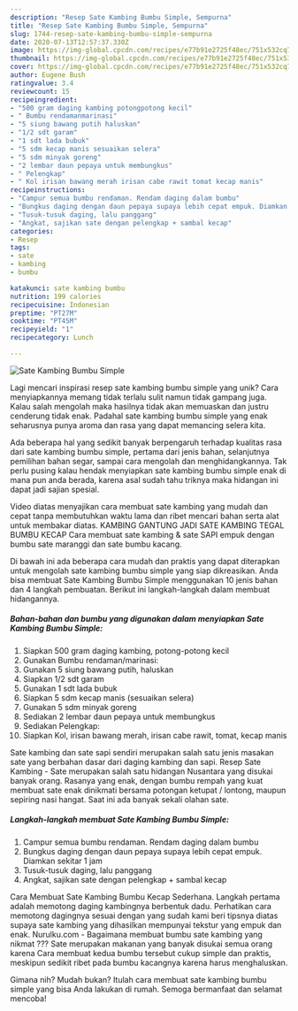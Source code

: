 ```yaml
---
description: "Resep Sate Kambing Bumbu Simple, Sempurna"
title: "Resep Sate Kambing Bumbu Simple, Sempurna"
slug: 1744-resep-sate-kambing-bumbu-simple-sempurna
date: 2020-07-13T12:57:37.330Z
image: https://img-global.cpcdn.com/recipes/e77b91e2725f48ec/751x532cq70/sate-kambing-bumbu-simple-foto-resep-utama.jpg
thumbnail: https://img-global.cpcdn.com/recipes/e77b91e2725f48ec/751x532cq70/sate-kambing-bumbu-simple-foto-resep-utama.jpg
cover: https://img-global.cpcdn.com/recipes/e77b91e2725f48ec/751x532cq70/sate-kambing-bumbu-simple-foto-resep-utama.jpg
author: Eugene Bush
ratingvalue: 3.4
reviewcount: 15
recipeingredient:
- "500 gram daging kambing potongpotong kecil"
- " Bumbu rendamanmarinasi"
- "5 siung bawang putih haluskan"
- "1/2 sdt garam"
- "1 sdt lada bubuk"
- "5 sdm kecap manis sesuaikan selera"
- "5 sdm minyak goreng"
- "2 lembar daun pepaya untuk membungkus"
- " Pelengkap"
- " Kol irisan bawang merah irisan cabe rawit tomat kecap manis"
recipeinstructions:
- "Campur semua bumbu rendaman. Rendam daging dalam bumbu"
- "Bungkus daging dengan daun pepaya supaya lebih cepat empuk. Diamkan sekitar 1 jam"
- "Tusuk-tusuk daging, lalu panggang"
- "Angkat, sajikan sate dengan pelengkap + sambal kecap"
categories:
- Resep
tags:
- sate
- kambing
- bumbu

katakunci: sate kambing bumbu 
nutrition: 199 calories
recipecuisine: Indonesian
preptime: "PT27M"
cooktime: "PT45M"
recipeyield: "1"
recipecategory: Lunch

---
```



![Sate Kambing Bumbu Simple](https://img-global.cpcdn.com/recipes/e77b91e2725f48ec/751x532cq70/sate-kambing-bumbu-simple-foto-resep-utama.jpg)

Lagi mencari inspirasi resep sate kambing bumbu simple yang unik? Cara menyiapkannya memang tidak terlalu sulit namun tidak gampang juga. Kalau salah mengolah maka hasilnya tidak akan memuaskan dan justru cenderung tidak enak. Padahal sate kambing bumbu simple yang enak seharusnya punya aroma dan rasa yang dapat memancing selera kita.

Ada beberapa hal yang sedikit banyak berpengaruh terhadap kualitas rasa dari sate kambing bumbu simple, pertama dari jenis bahan, selanjutnya pemilihan bahan segar, sampai cara mengolah dan menghidangkannya. Tak perlu pusing kalau hendak menyiapkan sate kambing bumbu simple enak di mana pun anda berada, karena asal sudah tahu triknya maka hidangan ini dapat jadi sajian spesial.

Video diatas menyajikan cara membuat sate kambing yang mudah dan cepat tanpa membutuhkan waktu lama dan ribet mencari bahan serta alat untuk membakar diatas. KAMBING GANTUNG JADI SATE KAMBING TEGAL BUMBU KECAP Cara membuat sate kambing &amp; sate SAPI empuk dengan bumbu sate maranggi dan sate bumbu kacang.


Di bawah ini ada beberapa cara mudah dan praktis yang dapat diterapkan untuk mengolah sate kambing bumbu simple yang siap dikreasikan. Anda bisa membuat Sate Kambing Bumbu Simple menggunakan 10 jenis bahan dan 4 langkah pembuatan. Berikut ini langkah-langkah dalam membuat hidangannya.

<!--inarticleads1-->

##### Bahan-bahan dan bumbu yang digunakan dalam menyiapkan Sate Kambing Bumbu Simple:

1. Siapkan 500 gram daging kambing, potong-potong kecil
1. Gunakan  Bumbu rendaman/marinasi:
1. Gunakan 5 siung bawang putih, haluskan
1. Siapkan 1/2 sdt garam
1. Gunakan 1 sdt lada bubuk
1. Siapkan 5 sdm kecap manis (sesuaikan selera)
1. Gunakan 5 sdm minyak goreng
1. Sediakan 2 lembar daun pepaya untuk membungkus
1. Sediakan  Pelengkap:
1. Siapkan  Kol, irisan bawang merah, irisan cabe rawit, tomat, kecap manis


Sate kambing dan sate sapi sendiri merupakan salah satu jenis masakan sate yang berbahan dasar dari daging kambing dan sapi. Resep Sate Kambing - Sate merupakan salah satu hidangan Nusantara yang disukai banyak orang. Rasanya yang enak, dengan bumbu rempah yang kuat membuat sate enak dinikmati bersama potongan ketupat / lontong, maupun sepiring nasi hangat. Saat ini ada banyak sekali olahan sate. 

<!--inarticleads2-->

##### Langkah-langkah membuat Sate Kambing Bumbu Simple:

1. Campur semua bumbu rendaman. Rendam daging dalam bumbu
1. Bungkus daging dengan daun pepaya supaya lebih cepat empuk. Diamkan sekitar 1 jam
1. Tusuk-tusuk daging, lalu panggang
1. Angkat, sajikan sate dengan pelengkap + sambal kecap


Cara Membuat Sate Kambing Bumbu Kecap Sederhana. Langkah pertama adalah memotong daging kambingnya berbentuk dadu. Perhatikan cara memotong dagingnya sesuai dengan yang sudah kami beri tipsnya diatas supaya sate kambing yang dihasilkan mempunyai tekstur yang empuk dan enak. Nurulku.com - Bagaimana membuat bumbu sate kambing yang nikmat ??? Sate merupakan makanan yang banyak disukai semua orang karena Cara membuat kedua bumbu tersebut cukup simple dan praktis, meskipun sedikit ribet pada bumbu kacangnya karena harus menghaluskan. 

Gimana nih? Mudah bukan? Itulah cara membuat sate kambing bumbu simple yang bisa Anda lakukan di rumah. Semoga bermanfaat dan selamat mencoba!
